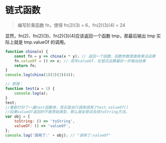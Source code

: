 # 链式函数

> 编写阶乘函数 fn，使得 fn(2)(3) = 6，fn(2)(3)(4) = 24

显然，fn(2)、fn(2)(3)、fn(2)(3)(4)应该返回一个函数 tmp，那最后输出 tmp 实际上就是 tmp.valueOf 的调用。

```js
function china(x) {
	const fn = y => china(x * y); // 返回一个函数，函数参数里面做乘法运算
	fn.valueOf = () => x; // 改写valueOf，在链式运算最后一步输出结果
	return fn;
}
console.log(china(1)(2)(3)(4));

// 原理：
function test(a = 1) {
	console.log(a);
}
test;
//重新打印了一遍test函数体，其实是自行调用调用了test.valueOf()
//如果valueOf返回的不是原始类型，那么就会尝试去找toString方法。
var obj = {
	toString: () => 'toString',
	valueOf: () => 'valueOf',
};
console.log('调用了:' + obj); // "调用了:valueOf"
```

